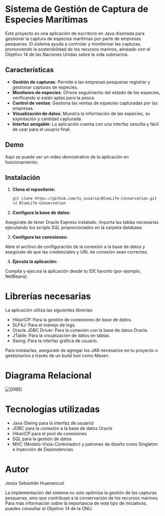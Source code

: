 # Sistema de Gestión de Captura de Especies Marítimas

Este proyecto es una aplicación de escritorio en Java diseñada para gestionar la captura de especies marítimas por parte de empresas pesqueras. El sistema ayuda a controlar y monitorear las capturas, promoviendo la sostenibilidad de los recursos marinos, alineado con el Objetivo 14 de las Naciones Unidas sobre la vida submarina.

## Características

- **Gestión de capturas**: Permite a las empresas pesqueras registrar y gestionar capturas de especies.
- **Monitoreo de especies**: Ofrece seguimiento del estado de las especies, verificando si están aptas para la pesca.
- **Control de ventas**: Gestiona las ventas de especies capturadas por las empresas.
- **Visualización de datos**: Muestra la información de las especies, su explotación y cantidad capturada.
- **Interfaz amigable**: La aplicación cuenta con una interfaz sencilla y fácil de usar para el usuario final.

## Demo

Aquí se puede ver un video demostrativo de la aplicación en funcionamiento:

## Instalación

1. **Clona el repositorio:**

   ```bash
   git clone https://github.com/tu_usuario/BlueLife-Conservation.git
   cd BlueLife-Conservation    

2. **Configura la base de datos:**

Asegúrate de tener Oracle Express instalado.
Importa las tablas necesarias ejecutando los scripts SQL proporcionados en la carpeta database.

3. **Configura las conexiones:**

Abre el archivo de configuración de la conexión a la base de datos y asegúrate de que las credenciales y URL de conexión sean correctas.

4. **Ejecuta la aplicación:**

Compila y ejecuta la aplicación desde tu IDE favorito (por ejemplo, NetBeans).

# Librerías necesarias

La aplicación utiliza las siguientes librerías:

- HikariCP: Para la gestión de conexiones de base de datos.
- SLF4J: Para el manejo de logs.
- Oracle JDBC Driver: Para la conexión con la base de datos Oracle.
- JTable: Para la visualización de datos en tablas.
- Swing: Para la interfaz gráfica de usuario.

Para instalarlas, asegúrate de agregar los JAR necesarios en tu proyecto o gestionarlos a través de un build tool como Maven.

# Diagrama Relacional

![DRBD](https://github.com/user-attachments/assets/90a0c943-d881-4cfc-8734-95ea99436a75)


# Tecnologías utilizadas

- Java (Swing para la interfaz de usuario)
- JDBC para la conexión a la base de datos Oracle
- HikariCP para el pool de conexiones
- SQL para la gestión de datos
- MVC (Modelo-Vista-Controlador) y patrones de diseño como Singleton e Inyección de Dependencias

# Autor

Jesús Sebastián Huamanculi

La implementación del sistema no solo optimiza la gestión de las capturas pesqueras, sino que contribuye a la conservación de los recursos marinos. Para más información sobre la importancia de este tipo de iniciativas, puedes consultar el Objetivo 14 de la ONU.

